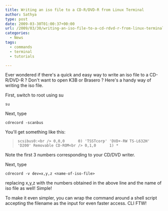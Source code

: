 ```yaml
---
title: Writing an iso file to a CD-R/DVD-R from Linux Terminal
author: Sathya
type: post
date: 2009-03-30T01:00:37+00:00
url: /2009/03/30/writing-an-iso-file-to-a-cd-rdvd-r-from-linux-terminal/
categories:
  - News
tags:
  - commands
  - terminal
  - tutorials

---
```

Ever wondered if there's a quick and easy way to write an iso file to a CD-R/DVD-R ? Don't want to open K3B or Brasero ? Here's a handy way of writing the iso file.

<!--more-->
  
First, switch to root using su
  
`su`

Next, type
  
`cdrecord -scanbus`

You'll get something like this:

> `scsibus0:<br />
0,0,0      0) 'TSSTcorp' 'DVD+-RW TS-L632H' 'D200' Removable CD-ROM<br />
0,1,0      1) *`

Note the first 3 numbers corresponding to your CD/DVD writer.
  
Next, type

`cdrecord -v dev=x,y,z <name-of-iso-file>`

replacing x,y,z with the numbers obtained in the above line and the name of iso file as well! Simple!

To make it even simpler, you can wrap the command around a shell script accepting the filename as the input for even faster access. CLI FTW!
